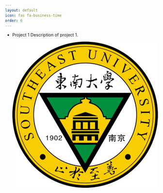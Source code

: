 ```yaml
---
layout: default
icon: fas fa-business-time
order: 6
---
```


- Project 1
  Description of project 1.

  ![Project 1 Image](/images/SEU.png)
